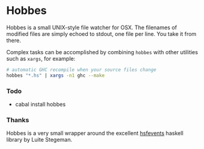 Hobbes
======

Hobbes is a small UNIX-style file watcher for OSX. The filenames of modified files are simply echoed to stdout, one file per line. You take it from there.

Complex tasks can be accomplished by combining ```hobbes``` with other utilities such as ```xargs```, for example:

```bash
# automatic GHC recompile when your source files change
hobbes "*.hs" | xargs -n1 ghc --make
```

### Todo

- cabal install hobbes


### Thanks

Hobbes is a very small wrapper around the excellent [hsfevents](https://github.com/luite/hfsevents) haskell library by Luite Stegeman.
